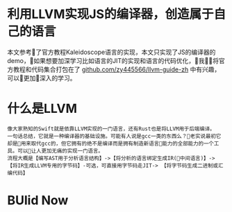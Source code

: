 # 利用LLVM实现JS的编译器，创造属于自己的语言
本文参考了官方教程Kaleidoscope语言的实现，本文只实现了JS的编译器的demo，如果想要加深学习比如语言的JIT的实现和语言的代码优化，我将官方教程和代码集合打包在了 [github.com/zy445566/llvm-guide-zh](https://github.com/zy445566/llvm-guide-zh) 中有兴趣，可以更加深入的学习。

# 什么是LLVM
    像大家熟知的Swift就是依靠LLVM实现的一门语言，还有Rust也是将LLVM用于后端编译。
    一句话总结，它就是一种编译器的基础设施。可能有人说是gcc一类的东西么？老实说最初它却是用来取代gcc的，但它拥有的绝不是编译而是拥有制造新语言能力的全部能力的一个工具。可以让人更加无痛的实现一门语言。
    流程大概是【编写AST用于分析语言结构】->【将分析的语言绑定生成IR(中间语言)】-> 【将IR生成LLVM专用的字节码】-可选，可直接用字节码走JIT-> 【将字节码生成二进制或汇编代码】 

# BUlid Now